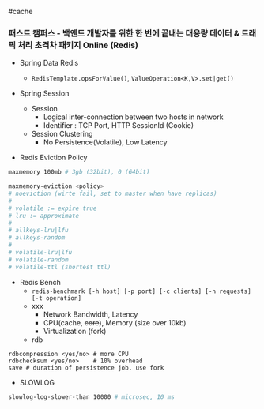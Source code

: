 #cache 

### 패스트 캠퍼스 - 백엔드 개발자를 위한 한 번에 끝내는 대용량 데이터 & 트래픽 처리 초격차 패키지 Online (Redis)

* Spring Data Redis
	* `RedisTemplate.opsForValue()`, `ValueOperation<K,V>.set|get()`

* Spring Session
	* Session
		* Logical inter-connection between two hosts in network
		* Identifier : TCP Port, HTTP SessionId (Cookie)
	* Session Clustering
		* No Persistence(Volatile), Low Latency

* Redis Eviction Policy
```bash
maxmemory 100mb # 3gb (32bit), 0 (64bit)

maxmemory-eviction <policy>
# noeviction (wirte fail, set to master when have replicas)
#
# volatile := expire true
# lru := approximate
#
# allkeys-lru|lfu
# allkeys-random
#
# volatile-lru|lfu
# volatile-random
# volatile-ttl (shortest ttl)
```

* Redis Bench
	* `redis-benchmark [-h host] [-p port] [-c clients] [-n requests] [-t operation]`
	* xxx
		* Network Bandwidth, Latency
		* CPU(cache, ~~core~~), Memory (size over 10kb)
		* Virtualization (fork)
	* rdb
```
rdbcompression <yes/no> # more CPU
rdbchecksum <yes/no>    # 10% overhead
save # duration of persistence job. use fork
```

* SLOWLOG
```bash
slowlog-log-slower-than 10000 # microsec, 10 ms

```